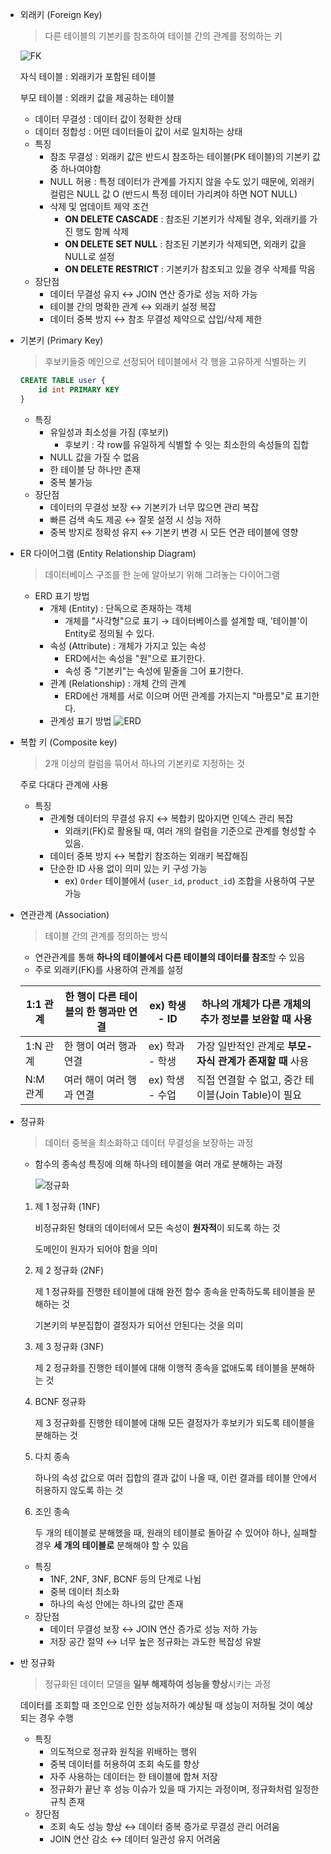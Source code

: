 - 외래키 (Foreign Key)
    
    > 다른 테이블의 기본키를 참조하여 테이블 간의 관계를 정의하는 키
    > 
    
    ![FK](https://github.com/user-attachments/assets/9cf0ecb6-a160-40e1-b9ce-ea7d7db752c6)
    
    자식 테이블 : 외래키가 포함된 테이블
    
    부모 테이블 : 외래키 값을 제공하는 테이블
    
    - 데이터 무결성 : 데이터 값이 정확한 상태
    - 데이터 정합성 : 어떤 데이터들이 값이 서로 일치하는 상태
    - 특징
        - 참조 무결성 : 외래키 값은 반드시 참조하는 테이블(PK 테이블)의 기본키 값 중 하나여야함
        - NULL 허용 : 특정 데이터가 관계를 가지지 않을 수도 있기 때문에, 외래키 컬럼은 NULL 값 O (반드시 특정 데이터 가리켜야 하면 NOT NULL)
        - 삭제 및 업데이트 제약 조건
            - **ON DELETE CASCADE** : 참조된 기본키가 삭제될 경우, 외래키를 가진 행도 함께 삭제
            - **ON DELETE SET NULL** : 참조된 기본키가 삭제되면, 외래키 값을 NULL로 설정
            - **ON DELETE RESTRICT** : 기본키가 참조되고 있을 경우 삭제를 막음
    - 장단점
        - 데이터 무결성 유지 ↔ JOIN 연산 증가로 성능 저하 가능
        - 테이블 간의 명확한 관계 ↔ 외래키 설정 복잡
        - 데이터 중복 방지 ↔ 참조 무결성 제약으로 삽입/삭제 제한
- 기본키 (Primary Key)
    
    > 후보키들중 메인으로 선정되어 테이블에서 각 행을 고유하게 식별하는 키
    > 
    
    ```sql
    CREATE TABLE user {
    	id int PRIMARY KEY
    }
    ```
    
    - 특징
        - 유일성과 최소성을 가짐 (후보키)
            - 후보키 : 각 row를 유일하게 식별할 수 잇는 최소한의 속성들의 집합
        - NULL 값을 가질 수 없음
        - 한 테이블 당 하나만 존재
        - 중복 불가능
    - 장단점
        - 데이터의 무결성 보장 ↔ 기본키가 너무 많으면 관리 복잡
        - 빠른 검색 속도 제공 ↔ 잘못 설정 시 성능 저하
        - 중복 방지로 정확성 유지 ↔ 기본키 변경 시 모든 연관 테이블에 영향
- ER 다이어그램 (Entity Relationship Diagram)
    
    > 데이터베이스 구조를 한 눈에 알아보기 위해 그려놓는 다이어그램
    > 
    - ERD 표기 방법
        - 개체 (Entity) : 단독으로 존재하는 객체
            - 개체를 "사각형"으로 표기 → 데이터베이스를 설계할 때, '테이블'이 Entity로 정의될 수 있다.
        - 속성 (Attribute) : 개체가 가지고 있는 속성
            - ERD에서는 속성을 "원"으로 표기한다.
            - 속성 중 "기본키"는 속성에 밑줄을 그어 표기한다.
        - 관계 (Relationship) : 개체 간의 관계
            - ERD에선 개체를 서로 이으며 어떤 관계를 가지는지 "마름모"로 표기한다.
        - 관계성 표기 방법
        ![ERD](https://github.com/user-attachments/assets/fb811a69-8453-492e-86a4-007b84067622)
- 복합 키 (Composite key)
    
    > 2개 이상의 컬럼을 묶어서 하나의 기본키로 지정하는 것
    > 
    
    주로 다대다 관계에 사용
    
    - 특징
        - 관계형 데이터의 무결성 유지 ↔ 복합키 많아지면 인덱스 관리 복잡
            - 외래키(FK)로 활용될 때, 여러 개의 컬럼을 기준으로 관계를 형성할 수 있음.
        - 데이터 중복 방지 ↔ 복합키 참조하는 외래키 복잡해짐
        - 단순한 ID 사용 없이 의미 있는 키 구성 가능
            - ex) `Order` 테이블에서 (`user_id`, `product_id`) 조합을 사용하여 구분 가능
- 연관관계 (Association)
    
    > 테이블 간의 관계를 정의하는 방식
    > 
    - 연관관계를 통해 **하나의 테이블에서 다른 테이블의 데이터를 참조**할 수 있음
    - 주로 외래키(FK)를 사용하여 관계를 설정
    
    | 1:1 관계 | 한 행이 다른 테이블의 한 행과만 연결 | ex) 학생 - ID | 하나의 개체가 **다른 개체의 추가 정보를 보완할 때** 사용 |
    | --- | --- | --- | --- |
    | 1:N 관계 | 한 행이 여러 행과 연결 | ex) 학과 - 학생 | 가장 일반적인 관계로 **부모-자식 관계가 존재할 때** 사용 |
    | N:M 관계 | 여러 해이 여러 행과 연결 | ex) 학생 - 수업 | 직접 연결할 수 없고, 중간 테이블(Join Table)이 필요 |
- 정규화
    
    > 데이터 중복을 최소화하고 데이터 무결성을 보장하는 과정
    > 
    - 함수의 종속성 특징에 의해 하나의 테이블을 여러 개로 분해하는 과정
        
        ![정규화](https://github.com/user-attachments/assets/67dedc28-e7e7-4f53-a751-d4ef99e13cf4)
        
    1. 제 1 정규화 (1NF)
        
        비정규화된 형태의 데이터에서 모든 속성이 **원자적**이 되도록 하는 것
        
        도메인이 원자가 되어야 함을 의미
        
    2. 제 2 정규화 (2NF)
        
        제 1 정규화를 진행한 테이블에 대해 완전 함수 종속을 만족하도록 테이블을 분해하는 것
        
        기본키의 부분집합이 결정자가 되어선 안된다는 것을 의미
        
    3. 제 3 정규화 (3NF)
        
        제 2 정규화를 진행한 테이블에 대해 이행적 종속을 없애도록 테이블을 분해하는 것
        
    4. BCNF 정규화
        
        제 3 정규화를 진행한 테이블에 대해 모든 결정자가 후보키가 되도록 테이블을 분해하는 것
        
    5. 다치 종속
        
        하나의 속성 값으로 여러 집합의 결과 값이 나올 때, 이런 결과를 테이블 안에서 허용하지 않도록 하는 것
        
    6. 조인 종속
        
        두 개의 테이블로 분해했을 때, 원래의 테이블로 돌아갈 수 있어야 하나, 실패할 경우 **세 개의 테이블로** 분해해야 할 수 있음
        
    - 특징
        - 1NF, 2NF, 3NF, BCNF 등의 단계로 나뉨
        - 중복 데이터 최소화
        - 하나의 속성 안에는 하나의 값만 존재
    - 장단점
        - 데이터 무결성 보장 ↔ JOIN 연산 증가로 성능 저하 가능
        - 저장 공간 절약 ↔ 너무 높은 정규화는 과도한 복잡성 유발
- 반 정규화
    
    > 정규화된 데이터 모델을 **일부 해제하여 성능을 향상**시키는 과정
    > 
    
    데이터를 조회할 때 조인으로 인한 성능저하가 예상될 때 성능이 저하될 것이 예상되는 경우 수행
    
    - 특징
        - 의도적으로 정규화 원칙을 위배하는 행위
        - 중복 데이터를 허용하여 조회 속도를 향상
        - 자주 사용하는 데이터는 한 테이블에 합쳐 저장
        - 정규화가 끝난 후 성능 이슈가 있을 때 가지는 과정이며, 정규화처럼 일정한 규칙 존재
    - 장단점
        - 조회 속도 성능 향상 ↔ 데이터 중복 증가로 무결성 관리 어려움
        - JOIN 연산 감소 ↔ 데이터 일관성 유지 어려움